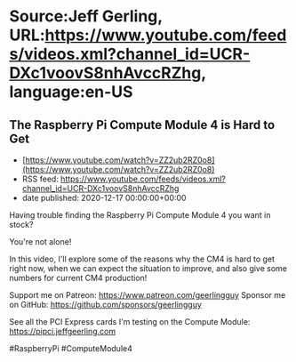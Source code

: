 # Source:Jeff Gerling, URL:https://www.youtube.com/feeds/videos.xml?channel_id=UCR-DXc1voovS8nhAvccRZhg, language:en-US

## The Raspberry Pi Compute Module 4 is Hard to Get
 - [https://www.youtube.com/watch?v=ZZ2ub2RZ0o8](https://www.youtube.com/watch?v=ZZ2ub2RZ0o8)
 - RSS feed: https://www.youtube.com/feeds/videos.xml?channel_id=UCR-DXc1voovS8nhAvccRZhg
 - date published: 2020-12-17 00:00:00+00:00

Having trouble finding the Raspberry Pi Compute Module 4 you want in stock?

You're not alone!

In this video, I'll explore some of the reasons why the CM4 is hard to get right now, when we can expect the situation to improve, and also give some numbers for current CM4 production!

Support me on Patreon: https://www.patreon.com/geerlingguy
Sponsor me on GitHub: https://github.com/sponsors/geerlingguy

See all the PCI Express cards I'm testing on the Compute Module: https://pipci.jeffgeerling.com

#RaspberryPi #ComputeModule4

